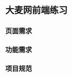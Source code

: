 <!--
 * @Author: GengYuan
 * @Date: 2021-05-18 12:22:48
 * @LastEditTime: 2021-05-18 13:12:49
 * @LastEditors: GengYuan
 * @Description: 
 * @FilePath: \第二周项目副本\DaMaiWang\README.md
 * 可以输入预定的版权声明、个性签名、空行等
-->
# 大麦网前端练习
## 页面需求
## 功能需求
## 项目规范